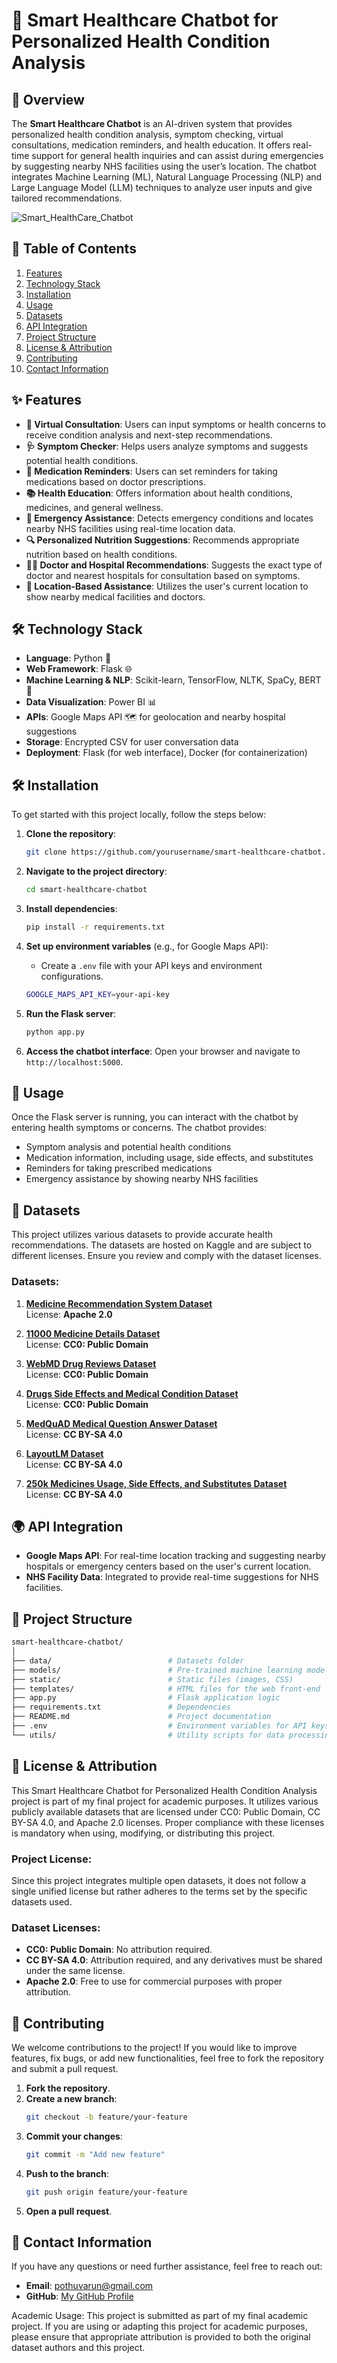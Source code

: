 # 🏥 **Smart Healthcare Chatbot** for Personalized Health Condition Analysis

## 🚀 Overview
The **Smart Healthcare Chatbot** is an AI-driven system that provides personalized health condition analysis, symptom checking, virtual consultations, medication reminders, and health education. It offers real-time support for general health inquiries and can assist during emergencies by suggesting nearby NHS facilities using the user’s location. The chatbot integrates Machine Learning (ML), Natural Language Processing (NLP) and Large Language Model (LLM) techniques to analyze user inputs and give tailored recommendations.

![Smart_HealthCare_Chatbot](https://drive.google.com/uc?id=1e9l881IAC7H3flLam8fjbGiC9dGfiv_5)

## 📑 Table of Contents
1. [Features](#-features)
2. [Technology Stack](#-technology-stack)
3. [Installation](#-installation)
4. [Usage](#-usage)
5. [Datasets](#-datasets)
6. [API Integration](#-api-integration)
7. [Project Structure](#-project-structure)
8. [License & Attribution](#-license--attribution)
9. [Contributing](#-contributing)
10. [Contact Information](#-contact-information)

## ✨ Features
- **🤖 Virtual Consultation**: Users can input symptoms or health concerns to receive condition analysis and next-step recommendations.
- **🩺 Symptom Checker**: Helps users analyze symptoms and suggests potential health conditions.
- **💊 Medication Reminders**: Users can set reminders for taking medications based on doctor prescriptions.
- **📚 Health Education**: Offers information about health conditions, medicines, and general wellness.
- **🚨 Emergency Assistance**: Detects emergency conditions and locates nearby NHS facilities using real-time location data.
- **🔍 Personalized Nutrition Suggestions**: Recommends appropriate nutrition based on health conditions.
- **🧑‍⚕️ Doctor and Hospital Recommendations**: Suggests the exact type of doctor and nearest hospitals for consultation based on symptoms.
- **📍 Location-Based Assistance**: Utilizes the user's current location to show nearby medical facilities and doctors.

## 🛠️ Technology Stack
- **Language**: Python 🐍
- **Web Framework**: Flask 🌐
- **Machine Learning & NLP**: Scikit-learn, TensorFlow, NLTK, SpaCy, BERT 🤖
- **Data Visualization**: Power BI 📊
- **APIs**: Google Maps API 🗺️ for geolocation and nearby hospital suggestions
- **Storage**: Encrypted CSV for user conversation data
- **Deployment**: Flask (for web interface), Docker (for containerization)

## 🛠️ Installation
To get started with this project locally, follow the steps below:

1. **Clone the repository**:
   ```bash
   git clone https://github.com/yourusername/smart-healthcare-chatbot.git
   ```

2. **Navigate to the project directory**:
   ```bash
   cd smart-healthcare-chatbot
   ```

3. **Install dependencies**:
   ```bash
   pip install -r requirements.txt
   ```

4. **Set up environment variables** (e.g., for Google Maps API):
   - Create a `.env` file with your API keys and environment configurations.
   ```bash
   GOOGLE_MAPS_API_KEY=your-api-key
   ```

5. **Run the Flask server**:
   ```bash
   python app.py
   ```

6. **Access the chatbot interface**:
   Open your browser and navigate to `http://localhost:5000`.

## 🚀 Usage
Once the Flask server is running, you can interact with the chatbot by entering health symptoms or concerns. The chatbot provides:
- Symptom analysis and potential health conditions
- Medication information, including usage, side effects, and substitutes
- Reminders for taking prescribed medications
- Emergency assistance by showing nearby NHS facilities

## 📂 Datasets
This project utilizes various datasets to provide accurate health recommendations. The datasets are hosted on Kaggle and are subject to different licenses. Ensure you review and comply with the dataset licenses.

### Datasets:
1. **[Medicine Recommendation System Dataset](https://www.kaggle.com/datasets/noorsaeed/medicine-recommendation-system-dataset/data)**  
   License: **Apache 2.0**
   
2. **[11000 Medicine Details Dataset](https://www.kaggle.com/datasets/singhnavjot2062001/11000-medicine-details)**  
   License: **CC0: Public Domain**

3. **[WebMD Drug Reviews Dataset](https://www.kaggle.com/datasets/rohanharode07/webmd-drug-reviews-dataset/data)**  
   License: **CC0: Public Domain**

4. **[Drugs Side Effects and Medical Condition Dataset](https://www.kaggle.com/datasets/jithinanievarghese/drugs-side-effects-and-medical-condition)**  
   License: **CC0: Public Domain**

5. **[MedQuAD Medical Question Answer Dataset](https://www.kaggle.com/datasets/pythonafroz/medquad-medical-question-answer-for-ai-research/data)**  
   License: **CC BY-SA 4.0**

6. **[LayoutLM Dataset](https://www.kaggle.com/datasets/jpmiller/layoutlm/data)**  
   License: **CC BY-SA 4.0**

7. **[250k Medicines Usage, Side Effects, and Substitutes Dataset](https://www.kaggle.com/datasets/shudhanshusingh/250k-medicines-usage-side-effects-and-substitutes)**  
   License: **CC BY-SA 4.0**

## 🌍 API Integration
- **Google Maps API**: For real-time location tracking and suggesting nearby hospitals or emergency centers based on the user's current location.
- **NHS Facility Data**: Integrated to provide real-time suggestions for NHS facilities.

## 📁 Project Structure
```bash
smart-healthcare-chatbot/
│
├── data/                          # Datasets folder
├── models/                        # Pre-trained machine learning models
├── static/                        # Static files (images, CSS)
├── templates/                     # HTML files for the web front-end
├── app.py                         # Flask application logic
├── requirements.txt               # Dependencies
├── README.md                      # Project documentation
├── .env                           # Environment variables for API keys
└── utils/                         # Utility scripts for data processing
```

## 📄 License & Attribution
This Smart Healthcare Chatbot for Personalized Health Condition Analysis project is part of my final project for academic purposes. It utilizes various publicly available datasets that are licensed under CC0: Public Domain, CC BY-SA 4.0, and Apache 2.0 licenses. Proper compliance with these licenses is mandatory when using, modifying, or distributing this project.

### Project License:
Since this project integrates multiple open datasets, it does not follow a single unified license but rather adheres to the terms set by the specific datasets used.

### Dataset Licenses:
- **CC0: Public Domain**: No attribution required.
- **CC BY-SA 4.0**: Attribution required, and any derivatives must be shared under the same license.
- **Apache 2.0**: Free to use for commercial purposes with proper attribution.

## 🤝 Contributing
We welcome contributions to the project! If you would like to improve features, fix bugs, or add new functionalities, feel free to fork the repository and submit a pull request.

1. **Fork the repository**.
2. **Create a new branch**:
   ```bash
   git checkout -b feature/your-feature
   ```
3. **Commit your changes**:
   ```bash
   git commit -m "Add new feature"
   ```
4. **Push to the branch**:
   ```bash
   git push origin feature/your-feature
   ```
5. **Open a pull request**.

## 📧 Contact Information
If you have any questions or need further assistance, feel free to reach out:
- **Email**: pothuvarun@gmail.com
- **GitHub**: [My GitHub Profile](https://github.com/varunpothu)
  
Academic Usage:
This project is submitted as part of my final academic project. If you are using or adapting this project for academic purposes, please ensure that appropriate attribution is provided to both the original dataset authors and this project.

